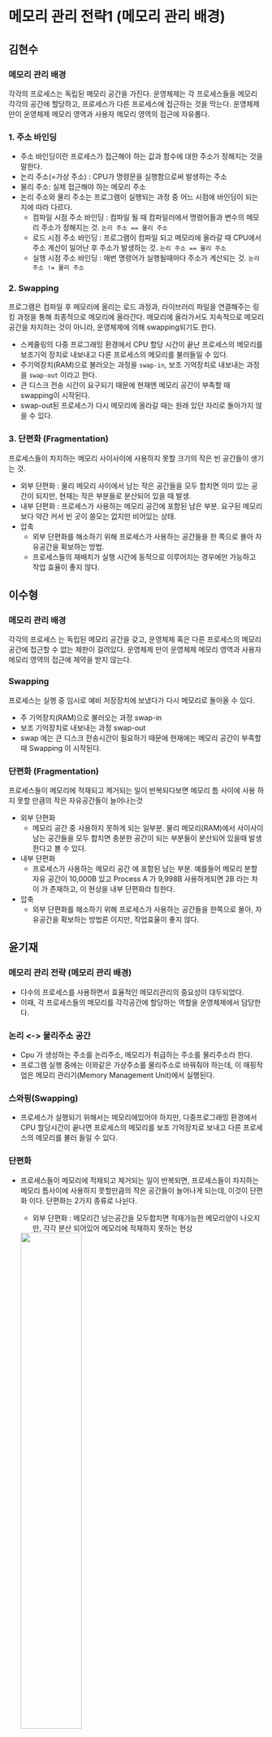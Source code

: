 # 메모리 관리 전략1 (메모리 관리 배경)

## 김현수

### 메모리 관리 배경

각각의 프로세스는 독립된 메모리 공간을 가진다.
운영체제는 각 프로세스들을 메모리 각각의 공간에 할당하고, 프로세스가 다른 프로세스에 접근하는 것을 막는다.
운영체제만이 운영체제 메모리 영역과 사용자 메모리 영역의 접근에 자유롭다.

### 1. 주소 바인딩
- 주소 바인딩이란 프로세스가 접근해야 하는 값과 함수에 대한 주소가 정해지는 것을 말한다.
- 논리 주소(=가상 주소) : CPU가 명령문을 실행함으로써 발생하는 주소
- 물리 주소: 실제 접근해야 하는 메모리 주소
- 논리 주소와 물리 주소는 프로그램이 실행되는 과정 중 어느 시점에 바인딩이 되는지에 따라 다르다.
	- 컴파일 시점 주소 바인딩 : 컴파일 될 때 컴파일러에서 명령어들과 변수의 메모리 주소가 정해지는 것. `논리 주소 == 물리 주소`
	- 로드 시점 주소 바인딩 : 프로그램이 컴파일 되고 메모리에 올라갈 때 CPU에서 주소 계산이 일어난 후 주소가 발생하는 것. `논리 주소 == 물리 주소`
	- 실행 시점 주소 바인딩 : 매번 명령어가 실행될때마다 주소가 계산되는 것. `논리 주소 != 물리 주소`
	
### 2. Swapping
프로그램은 컴파일 후 메모리에 올리는 로드 과정과, 라이브러리 파일을 연결해주는 링킹 과정을 통해 최종적으로 메모리에 올라간다. 메모리에 올라가서도 지속적으로 메모리 공간을 차지하는 것이 아니라, 운영체제에 의해 swapping되기도 한다.

- 스케줄링의 다중 프로그래밍 환경에서 CPU 할당 시간이 끝난 프로세스의 메모리를 보조기억 장치로 내보내고 다른 프로세스의 메모리를 불러들일 수 있다.
- 주기억장치(RAM)으로 불러오는 과정을 `swap-in`, 보조 기억장치로 내보내는 과정을 `swap-out` 이라고 한다.
- 큰 디스크 전송 시간이 요구되기 때문에 현재엔 메모리 공간이 부족할 때 swapping이 시작된다.
- swap-out된 프로세스가 다시 메모리에 올라갈 때는 원래 있던 자리로 돌아가지 않을 수 있다.

### 3. 단편화 (Fragmentation)

프로세스들이 차지하는 메모리 사이사이에 사용하지 못할 크기의 작은 빈 공간들이 생기는 것.

- 외부 단편화 : 물리 메모리 사이에서 남는 작은 공간들을 모두 합치면 의미 있는 공간이 되지만, 현재는 작은 부분들로 분산되어 있을 때 발생.
- 내부 단편화 : 프로세스가 사용하는 메모리 공간에 포함된 남은 부분. 요구된 메모리 보다 약간 커서 빈 곳이 쓸모는 없지만 비어있는 상태.
- 압축
  - 외부 단편화를 해소하기 위해 프로세스가 사용하는 공간들을 한 쪽으로 몰아 자유공간을 확보하는 방법. 
  - 프로세스들의 재배치가 실행 시간에 동적으로 이루어지는 경우에만 가능하고 작업 효율이 좋지 않다.


## 이수형

### 메모리 관리 배경

각각의 프로세스 는 독립된 메모리 공간을 갖고, 운영체제 혹은 다른 프로세스의 메모리 공간에 접근할 수 없는 제한이 걸려있다.
운영체제 만이 운영체제 메모리 영역과 사용자 메모리 영역의 접근에 제약을 받지 않는다.

### Swapping

프로세스는 실행 중 임시로 예비 저장장치에 보냈다가 다시 메모리로 돌아올 수 있다.

- 주 기억장치(RAM)으로 불러오는 과정 swap-in
- 보조 기억장치로 내보내는 과정 swap-out
- swap 에는 큰 디스크 전송시간이 필요하기 때문에 현재에는 메모리 공간이 부족할때 Swapping 이 시작된다.

### 단편화 (Fragmentation) 

프로세스들이 메모리에 적재되고 제거되는 일이 반복되다보면 메모리 틈 사이에 사용 하지 못할 만큼의 작은 자유공간들이 늘어나는것

- 외부 단편화
  - 메모리 공간 중 사용하지 못하게 되는 일부분. 물리 메모리(RAM)에서 사이사이 남는 공간들을 모두 합치면 충분한 공간이 되는 부분들이 분산되어 있을때 발생한다고 볼 수 있다.
- 내부 단편화
  - 프로세스가 사용하는 메모리 공간 에 포함된 남는 부분. 예를들어 메모리 분할 자유 공간이 10,000B 있고 Process A 가 9,998B 사용하게되면 2B 라는 차이 가 존재하고, 이 현상을 내부 단편화라 칭한다. 
- 압축 
  - 외부 단편화를 해소하기 위해 프로세스가 사용하는 공간들을 한쪽으로 몰아, 자유공간을 확보하는 방법론 이지만, 작업효율이 좋지 않다.


## 윤기재

### 메모리 관리 전략 (메모리 관리 배경)
- 다수의 프로세스를 사용하면서 효율적인 메모리관리의 중요성이 대두되었다.
- 이때, 각 프로세스들의 메모리를 각각공간에 할당하는 역할을 운영체제에서 담당한다.

### 논리 <-> 물리주소 공간
- Cpu 가 생성하는 주소를 논리주소, 메모리가 취급하는 주소를 물리주소라 한다.
- 프로그램 실행 중에는 이와같은 가상주소를 물리주소로 바꿔줘야 하는데, 이 매핑작업은 메모리 관리기(Memory Management Unit)에서 실행된다.

### 스와핑(Swapping)
- 프로세스가 실행되기 위해서는 메모리에있어야 하지만, 다중프로그래밍 환경에서  CPU 할당시간이 끝나면 프로세스의 메모리를 보조 기억장치로 보내고 다른 프로세스의 메모리를 불러 들일 수 있다.

### 단편화
- 프로세스들이 메모리에 적재되고 제거되는 일이 반복되면, 프로세스들이 차지하는 메모리 틈사이에 사용하지 못할만큼의 작은 공간들이 늘어나게 되는데, 이것이 단편화 이다. 단편화는 2가지 종류로 나뉜다.
    - 외부 단편화 : 메모리간 남는공간을 모두합치면 적재가능한 메모리양이 나오지만, 각각 분산 되어있어 메모리에 적재하지 못하는 현상
    <img src = "https://user-images.githubusercontent.com/37038119/135719424-19f53880-a80a-4957-8666-005ea66fe120.jpg" width="50%" height="50%">

    - 내부 단편화 : 프로세스사용간 메모리에 남는부분.
    <img src = "https://user-images.githubusercontent.com/37038119/135719427-8a20e08b-8009-44b1-9a91-9b2723011f64.jpg" width="50%" height="50%">

